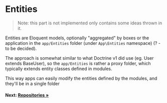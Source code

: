 # Entities

> Note: this part is not implemented only contains some ideas thrown in it.

Entities are Eloquent models, optionally "aggregated" by boxes or the application in the `app/Entities` folder (under `App\Entities` namespace) (? -  to be decided).

The approach is somewhat similar to what Doctrine v1 did use (eg. User extends BaseUser), so the `app/Entities` is rather a proxy folder, which typically extends entity classes defined in modules.

This way apps can easily modify the entities defined by the modules, and they'll be in a single folder

#### Next: [Repositories &raquo;](repositories.md)